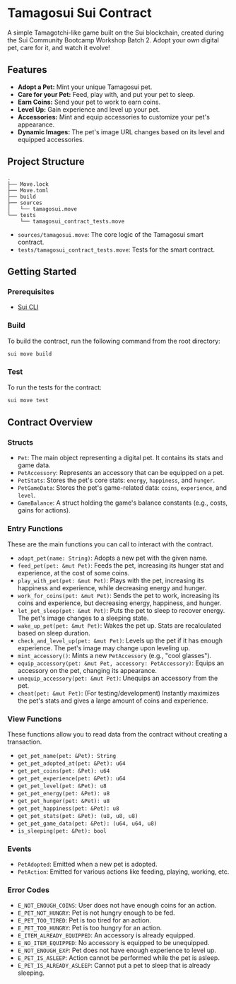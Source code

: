 # Tamagosui Sui Contract

A simple Tamagotchi-like game built on the Sui blockchain, created during the Sui Community Bootcamp Workshop Batch 2. Adopt your own digital pet, care for it, and watch it evolve!

## Features

- **Adopt a Pet:** Mint your unique Tamagosui pet.
- **Care for your Pet:** Feed, play with, and put your pet to sleep.
- **Earn Coins:** Send your pet to work to earn coins.
- **Level Up:** Gain experience and level up your pet.
- **Accessories:** Mint and equip accessories to customize your pet's appearance.
- **Dynamic Images:** The pet's image URL changes based on its level and equipped accessories.

## Project Structure

```
.
├── Move.lock
├── Move.toml
├── build
├── sources
│   └── tamagosui.move
└── tests
    └── tamagosui_contract_tests.move
```

- `sources/tamagosui.move`: The core logic of the Tamagosui smart contract.
- `tests/tamagosui_contract_tests.move`: Tests for the smart contract.

## Getting Started

### Prerequisites

- [Sui CLI](https://docs.sui.io/guides/developer/getting-started/sui-install)

### Build

To build the contract, run the following command from the root directory:

```bash
sui move build
```

### Test

To run the tests for the contract:

```bash
sui move test
```

## Contract Overview

### Structs

- `Pet`: The main object representing a digital pet. It contains its stats and game data.
- `PetAccessory`: Represents an accessory that can be equipped on a pet.
- `PetStats`: Stores the pet's core stats: `energy`, `happiness`, and `hunger`.
- `PetGameData`: Stores the pet's game-related data: `coins`, `experience`, and `level`.
- `GameBalance`: A struct holding the game's balance constants (e.g., costs, gains for actions).

### Entry Functions

These are the main functions you can call to interact with the contract.

- `adopt_pet(name: String)`: Adopts a new pet with the given name.
- `feed_pet(pet: &mut Pet)`: Feeds the pet, increasing its hunger stat and experience, at the cost of some coins.
- `play_with_pet(pet: &mut Pet)`: Plays with the pet, increasing its happiness and experience, while decreasing energy and hunger.
- `work_for_coins(pet: &mut Pet)`: Sends the pet to work, increasing its coins and experience, but decreasing energy, happiness, and hunger.
- `let_pet_sleep(pet: &mut Pet)`: Puts the pet to sleep to recover energy. The pet's image changes to a sleeping state.
- `wake_up_pet(pet: &mut Pet)`: Wakes the pet up. Stats are recalculated based on sleep duration.
- `check_and_level_up(pet: &mut Pet)`: Levels up the pet if it has enough experience. The pet's image may change upon leveling up.
- `mint_accessory()`: Mints a new `PetAccessory` (e.g., "cool glasses").
- `equip_accessory(pet: &mut Pet, accessory: PetAccessory)`: Equips an accessory on the pet, changing its appearance.
- `unequip_accessory(pet: &mut Pet)`: Unequips an accessory from the pet.
- `cheat(pet: &mut Pet)`: (For testing/development) Instantly maximizes the pet's stats and gives a large amount of coins and experience.

### View Functions

These functions allow you to read data from the contract without creating a transaction.

- `get_pet_name(pet: &Pet): String`
- `get_pet_adopted_at(pet: &Pet): u64`
- `get_pet_coins(pet: &Pet): u64`
- `get_pet_experience(pet: &Pet): u64`
- `get_pet_level(pet: &Pet): u8`
- `get_pet_energy(pet: &Pet): u8`
- `get_pet_hunger(pet: &Pet): u8`
- `get_pet_happiness(pet: &Pet): u8`
- `get_pet_stats(pet: &Pet): (u8, u8, u8)`
- `get_pet_game_data(pet: &Pet): (u64, u64, u8)`
- `is_sleeping(pet: &Pet): bool`

### Events

- `PetAdopted`: Emitted when a new pet is adopted.
- `PetAction`: Emitted for various actions like feeding, playing, working, etc.

### Error Codes

- `E_NOT_ENOUGH_COINS`: User does not have enough coins for an action.
- `E_PET_NOT_HUNGRY`: Pet is not hungry enough to be fed.
- `E_PET_TOO_TIRED`: Pet is too tired for an action.
- `E_PET_TOO_HUNGRY`: Pet is too hungry for an action.
- `E_ITEM_ALREADY_EQUIPPED`: An accessory is already equipped.
- `E_NO_ITEM_EQUIPPED`: No accessory is equipped to be unequipped.
- `E_NOT_ENOUGH_EXP`: Pet does not have enough experience to level up.
- `E_PET_IS_ASLEEP`: Action cannot be performed while the pet is asleep.
- `E_PET_IS_ALREADY_ASLEEP`: Cannot put a pet to sleep that is already sleeping.
